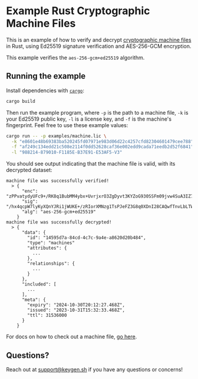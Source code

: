 # Example Rust Cryptographic Machine Files

This is an example of how to verify and decrypt [cryptographic machine files](https://keygen.sh/docs/api/cryptography/#cryptographic-lic)
in Rust, using Ed25519 signature verification and AES-256-GCM encryption.

This example verifies the `aes-256-gcm+ed25519` algorithm.

## Running the example

Install dependencies with [`cargo`](https://doc.rust-lang.org/cargo/):

```bash
cargo build
```

Then run the example program, where `-p` is the path to a machine file,
`-k` is your Ed25519 public key, `-l` is a license key, and `-f` is the
machine's fingerprint. Feel free to use these example values:

```bash
cargo run -- -p examples/machine.lic \
  -k "e8601e48b69383ba520245fd07971e983d06d22c4257cfd82304601479cee788" \
  -f "af249c134edd21c508e2114f0dd52628caf36e002edd9cada71eedb2d52f6841" \
  -l "988214-879010-F1185E-B37E91-E53AF5-V3"
```

You should see output indicating that the machine file is valid, with its
decrypted dataset:

```
machine file was successfully verified!
  > {
      "enc": "zPPvatydyUFc9+/RK8q1BubMM4ybx+UvrjxrO3ZgDyvt3KYZoG930SSFm09jvw4SuA3IZ7eTTHMdv1NAWdyTnz/SA==",
      "sig": "/hx4qcpW7lyKyXQnYJRi1jWUKE+/zRIorXMNzg1TsPJeFZ3G8q0XDnI28CAQwfTnvLbLTW1uLIiMNux/Rb1HBw==",
      "alg": "aes-256-gcm+ed25519"
    }
machine file was successfully decrypted!
  > {
      "data": {
        "id": "14595d7a-84cd-4c7c-9a4e-a8620d20b484",
        "type": "machines"
        "attributes": {
          ...
        },
        "relationships": {
          ...
        }
      },
      "included": [
        ...
      ],
      "meta": {
        "expiry": "2024-10-30T20:12:27.468Z",
        "issued": "2023-10-31T15:32:33.468Z",
        "ttl": 31536000
      }
    }
```

For docs on how to check out a machine file, [go here](https://keygen.sh/docs/api/machines/#machines-actions-check-out).

## Questions?

Reach out at [support@keygen.sh](mailto:support@keygen.sh) if you have any
questions or concerns!

